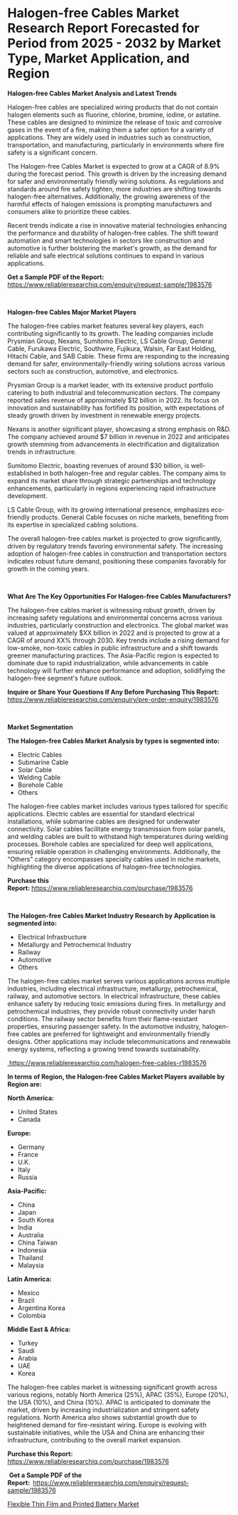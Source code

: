 <p><h1>Halogen-free Cables Market Research Report Forecasted for Period from 2025 -  2032 by Market Type, Market Application, and Region</h1></p><p><strong>Halogen-free Cables Market Analysis and Latest Trends</strong></p>
<p><p>Halogen-free cables are specialized wiring products that do not contain halogen elements such as fluorine, chlorine, bromine, iodine, or astatine. These cables are designed to minimize the release of toxic and corrosive gases in the event of a fire, making them a safer option for a variety of applications. They are widely used in industries such as construction, transportation, and manufacturing, particularly in environments where fire safety is a significant concern.</p><p>The Halogen-free Cables Market is expected to grow at a CAGR of 8.9% during the forecast period. This growth is driven by the increasing demand for safer and environmentally friendly wiring solutions. As regulations and standards around fire safety tighten, more industries are shifting towards halogen-free alternatives. Additionally, the growing awareness of the harmful effects of halogen emissions is prompting manufacturers and consumers alike to prioritize these cables.</p><p>Recent trends indicate a rise in innovative material technologies enhancing the performance and durability of halogen-free cables. The shift toward automation and smart technologies in sectors like construction and automotive is further bolstering the market's growth, as the demand for reliable and safe electrical solutions continues to expand in various applications.</p></p>
<p><strong>Get a Sample PDF of the Report:&nbsp;</strong> <a href="https://www.reliableresearchiq.com/enquiry/request-sample/1983576?utm_campaign=2243&utm_medium=2&utm_source=Github&utm_content=ia&utm_term=13022025&utm_id=halogen-free-cables">https://www.reliableresearchiq.com/enquiry/request-sample/1983576</a></p>
<p>&nbsp;</p>
<p><strong>Halogen-free Cables Major Market Players</strong></p>
<p><p>The halogen-free cables market features several key players, each contributing significantly to its growth. The leading companies include Prysmian Group, Nexans, Sumitomo Electric, LS Cable Group, General Cable, Furukawa Electric, Southwire, Fujikura, Walsin, Far East Holding, Hitachi Cable, and SAB Cable. These firms are responding to the increasing demand for safer, environmentally-friendly wiring solutions across various sectors such as construction, automotive, and electronics.</p><p>Prysmian Group is a market leader, with its extensive product portfolio catering to both industrial and telecommunication sectors. The company reported sales revenue of approximately $12 billion in 2022. Its focus on innovation and sustainability has fortified its position, with expectations of steady growth driven by investment in renewable energy projects.</p><p>Nexans is another significant player, showcasing a strong emphasis on R&D. The company achieved around $7 billion in revenue in 2022 and anticipates growth stemming from advancements in electrification and digitalization trends in infrastructure.</p><p>Sumitomo Electric, boasting revenues of around $30 billion, is well-established in both halogen-free and regular cables. The company aims to expand its market share through strategic partnerships and technology enhancements, particularly in regions experiencing rapid infrastructure development.</p><p>LS Cable Group, with its growing international presence, emphasizes eco-friendly products. General Cable focuses on niche markets, benefiting from its expertise in specialized cabling solutions.</p><p>The overall halogen-free cables market is projected to grow significantly, driven by regulatory trends favoring environmental safety. The increasing adoption of halogen-free cables in construction and transportation sectors indicates robust future demand, positioning these companies favorably for growth in the coming years.</p></p>
<p>&nbsp;</p>
<p><strong>What Are The Key Opportunities For Halogen-free Cables Manufacturers?</strong></p>
<p><p>The halogen-free cables market is witnessing robust growth, driven by increasing safety regulations and environmental concerns across various industries, particularly construction and electronics. The global market was valued at approximately $XX billion in 2022 and is projected to grow at a CAGR of around XX% through 2030. Key trends include a rising demand for low-smoke, non-toxic cables in public infrastructure and a shift towards greener manufacturing practices. The Asia-Pacific region is expected to dominate due to rapid industrialization, while advancements in cable technology will further enhance performance and adoption, solidifying the halogen-free segment's future outlook.</p></p>
<p><strong>Inquire or Share Your Questions If Any Before Purchasing This Report:</strong> <a href="https://www.reliableresearchiq.com/enquiry/pre-order-enquiry/1983576?utm_campaign=2243&utm_medium=2&utm_source=Github&utm_content=ia&utm_term=13022025&utm_id=halogen-free-cables">https://www.reliableresearchiq.com/enquiry/pre-order-enquiry/1983576</a></p>
<p>&nbsp;</p>
<p><strong>Market Segmentation</strong></p>
<p><strong>The Halogen-free Cables Market Analysis by types is segmented into:</strong></p>
<p><ul><li>Electric Cables</li><li>Submarine Cable</li><li>Solar Cable</li><li>Welding Cable</li><li>Borehole Cable</li><li>Others</li></ul></p>
<p><p>The halogen-free cables market includes various types tailored for specific applications. Electric cables are essential for standard electrical installations, while submarine cables are designed for underwater connectivity. Solar cables facilitate energy transmission from solar panels, and welding cables are built to withstand high temperatures during welding processes. Borehole cables are specialized for deep well applications, ensuring reliable operation in challenging environments. Additionally, the "Others" category encompasses specialty cables used in niche markets, highlighting the diverse applications of halogen-free technologies.</p></p>
<p><strong>Purchase this Report:&nbsp;</strong><a href="https://www.reliableresearchiq.com/purchase/1983576?utm_campaign=2243&utm_medium=2&utm_source=Github&utm_content=ia&utm_term=13022025&utm_id=halogen-free-cables">https://www.reliableresearchiq.com/purchase/1983576</a></p>
<p>&nbsp;</p>
<p><strong>The Halogen-free Cables Market Industry Research by Application is segmented into:</strong></p>
<p><ul><li>Electrical Infrastructure</li><li>Metallurgy and Petrochemical Industry</li><li>Railway</li><li>Automotive</li><li>Others</li></ul></p>
<p><p>The halogen-free cables market serves various applications across multiple industries, including electrical infrastructure, metallurgy, petrochemical, railway, and automotive sectors. In electrical infrastructure, these cables enhance safety by reducing toxic emissions during fires. In metallurgy and petrochemical industries, they provide robust connectivity under harsh conditions. The railway sector benefits from their flame-resistant properties, ensuring passenger safety. In the automotive industry, halogen-free cables are preferred for lightweight and environmentally friendly designs. Other applications may include telecommunications and renewable energy systems, reflecting a growing trend towards sustainability.</p></p>
<p><a href="https://www.reliableresearchiq.com/halogen-free-cables-r1983576?utm_campaign=2243&utm_medium=2&utm_source=Github&utm_content=ia&utm_term=13022025&utm_id=halogen-free-cables">&nbsp;https://www.reliableresearchiq.com/halogen-free-cables-r1983576</a></p>
<p><strong>In terms of Region, the Halogen-free Cables Market Players available by Region are:</strong></p>
<p>
    <p> <strong> North America: </strong>
        <ul>
            <li>United States</li>
            <li>Canada</li>
        </ul>
        </p> 
    <p> <strong> Europe: </strong>
        <ul>
            <li>Germany</li>
            <li>France</li>
            <li>U.K.</li>
            <li>Italy</li>
            <li>Russia</li>
        </ul>
        </p> 
    <p> <strong> Asia-Pacific: </strong>
        <ul>
            <li>China</li>
            <li>Japan</li>
            <li>South Korea</li>
            <li>India</li>
            <li>Australia</li>
            <li>China Taiwan</li>
            <li>Indonesia</li>
            <li>Thailand</li>
            <li>Malaysia</li>
        </ul>
        </p> 
    <p> <strong> Latin America: </strong>
        <ul>
            <li>Mexico</li>
            <li>Brazil</li>
            <li>Argentina Korea</li>
            <li>Colombia</li>
        </ul>
        </p> 
    <p> <strong> Middle East & Africa: </strong>
        <ul>
            <li>Turkey</li>
            <li>Saudi</li>
            <li>Arabia</li>
            <li>UAE</li>
            <li>Korea</li>
        </ul>
    </p>
    </p>
<p><p>The halogen-free cables market is witnessing significant growth across various regions, notably North America (25%), APAC (35%), Europe (20%), the USA (10%), and China (10%). APAC is anticipated to dominate the market, driven by increasing industrialization and stringent safety regulations. North America also shows substantial growth due to heightened demand for fire-resistant wiring. Europe is evolving with sustainable initiatives, while the USA and China are enhancing their infrastructure, contributing to the overall market expansion.</p></p>
<p><strong>Purchase this Report: </strong><a href="https://www.reliableresearchiq.com/purchase/1983576?utm_campaign=2243&utm_medium=2&utm_source=Github&utm_content=ia&utm_term=13022025&utm_id=halogen-free-cables">https://www.reliableresearchiq.com/purchase/1983576</a></p>
<p>&nbsp;<strong>Get a Sample PDF of the Report:&nbsp;&nbsp;</strong><a href="https://www.reliableresearchiq.com/enquiry/request-sample/1983576?utm_campaign=2243&utm_medium=2&utm_source=Github&utm_content=ia&utm_term=13022025&utm_id=halogen-free-cables">https://www.reliableresearchiq.com/enquiry/request-sample/1983576</a></p>
<p><strong></strong></p>
<p><p><a href="https://github.com/norbeludie83/Market-Research-Report-List-1/blob/main/flexible-thin-film-and-printed-battery-market.md?utm_campaign=2243&utm_medium=2&utm_source=Github&utm_content=ia&utm_term=13022025&utm_id=halogen-free-cables">Flexible Thin Film and Printed Battery Market</a></p></p>